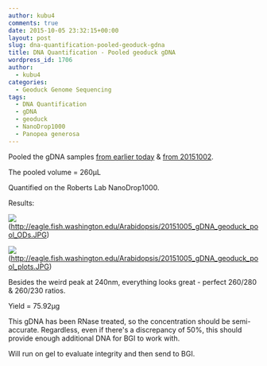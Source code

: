 ```yaml
---
author: kubu4
comments: true
date: 2015-10-05 23:32:15+00:00
layout: post
slug: dna-quantification-pooled-geoduck-gdna
title: DNA Quantification - Pooled geoduck gDNA
wordpress_id: 1706
author:
  - kubu4
categories:
  - Geoduck Genome Sequencing
tags:
  - DNA Quantification
  - gDNA
  - geoduck
  - NanoDrop1000
  - Panopea generosa
---
```


Pooled the gDNA samples [from earlier today](2015/10/05/gdna-isolation-geoduck-adductor-muscle.html) & [from 20151002](2015/10/02/dna-isolation-geoduck-olympia-oyster.html).

The pooled volume = 260μL

Quantified on the Roberts Lab NanoDrop1000.

Results:

![](https://eagle.fish.washington.edu/Arabidopsis/20151005_gDNA_geoduck_pool_ODs.JPG)(http://eagle.fish.washington.edu/Arabidopsis/20151005_gDNA_geoduck_pool_ODs.JPG)

![](https://eagle.fish.washington.edu/Arabidopsis/20151005_gDNA_geoduck_pool_plots.JPG)(http://eagle.fish.washington.edu/Arabidopsis/20151005_gDNA_geoduck_pool_plots.JPG)



Besides the weird peak at 240nm, everything looks great - perfect 260/280 & 260/230 ratios.

Yield = 75.92μg

This gDNA has been RNase treated, so the concentration should be semi-accurate. Regardless, even if there's a discrepancy of 50%, this should provide enough additional DNA for BGI to work with.

Will run on gel to evaluate integrity and then send to BGI.
